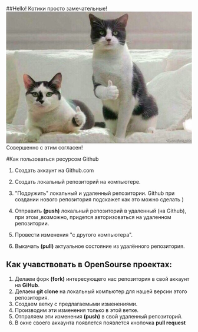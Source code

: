 ##Hello!
Котики просто замечательные!
![котики](/%D0%BF%D0%B0%D0%BB%D1%8C%D1%86%D1%8B%20%D0%B2%D0%B2%D0%B5%D1%80%D1%85.jpg)
Совершенно с этим согласен!

#Как пользоваться ресурсом Github
1. Создать аккаунт на Github.com

2. Создать локальный репозиторий на компьютере.
3. "Подружить" локальный и удаленный репозитории. Github при создании нового репозитория подскажет как это можно сделать )
4. Отправить **(push)** локальный репозиторий в удаленный (на Github), при этом ,возможно, придется авторизоваться на удаленном репозитории.
5. Провести изменения "с другого компьютера".
6. Выкачать **(pull)** актуальное  состояние из удалённого репозитория.

## Как учавствовать в OpenSourse проектах:
 1. Делаем форк **(fork)** интересующего нас репозитория в свой аккаунт на **GiHub**.
 2. Делаем **git clone** на локальный компьютер для нашей версии этого репозитория.
 3. Создаем ветку с предлагаемыми изменениями.
 4. Производим эти изменения только в этой ветке.
 5. Отпраляем эти изменения **(push)** в свой удаленный репозиторий.
 6. В окне своего аккаунта появлется появлется кнопочка **pull request**